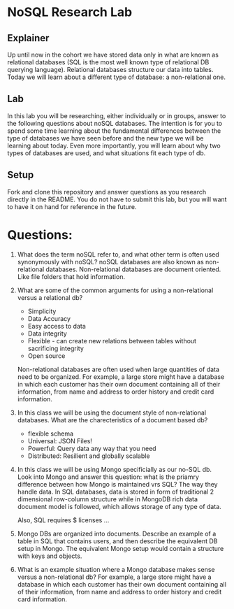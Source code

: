 # NoSQL Research Lab

## Explainer
Up until now in the cohort we have stored data only in what are known as relational databases (SQL is the most well known type of relational DB querying language). Relational databases structure our data into tables. Today we will learn about a different type of database: a non-relational one. 

## Lab

In this lab you will be researching, either individually or in groups, answer to the following questions about noSQL databases. The intention is for you to spend some time learning about the fundamental differences between the type of databases we have seen before and the new type we will be learning about today. Even more importantly, you will learn about why two types of databases are used, and what situations fit each type of db. 

## Setup

Fork and clone this repository and answer questions as you research directly in the README. You do not have to submit this lab, but you will want to have it on hand for reference in the future. 

# Questions:
1. What does the term noSQL refer to, and what other term is often used synonymously with noSQL?
    noSQL databases are also known as non-relational databases. Non-relational databases are document oriented. Like file folders that hold information. 

2. What are some of the common arguments for using a non-relational versus a relational db?
    * Simplicity
    * Data Accuracy
    * Easy access to data
    * Data integrity
    * Flexible - can create new relations between tables without sacrificing integrity
    * Open source

    Non-relational databases are often used when large quantities of data need to be organized. For example, a large store might have a database in which each customer has their own document containing all of their information, from name and address to order history and credit card information.

3. In this class we will be using the document style of non-relational databases. What are the charecteristics of a document based db? 
    * flexible schema
    * Universal: JSON Files!
    * Powerful: Query data any way that you need
    * Distributed: Resilient and globally scalable

4. In this class we will be using Mongo specificially as our no-SQL db. Look into Mongo and answer this question: what is the priamry difference between how Mongo is maintained vrs SQL?
    The way they handle data. In SQL databases, data is stored in form of traditional 2 dimensional row-column structure while in MongoDB rich data document model is followed, which allows storage of any type of data.

    Also, SQL requires $ licenses ...

5. Mongo DBs are organized into documents. Describe an example of a table in SQL that contains users, and then describe the equivalent DB setup in Mongo. 
    The equivalent Mongo setup would contain a structure with keys and objects.

6. What is an example situation where a Mongo database makes sense versus a non-relational db?
    For example, a large store might have a database in which each customer has their own document containing all of their information, from name and address to order history and credit card information.    
